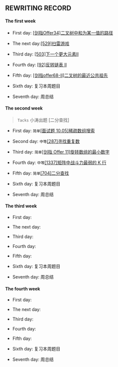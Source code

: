 ## REWRITING RECORD

#### The first week   

* First day: [[剑指Offer34]二叉树中和为某一值的路径](https://leetcode-cn.com/problems/er-cha-shu-zhong-he-wei-mou-yi-zhi-de-lu-jing-lcof/) 

* The next day:[[529]扫雷游戏](https://leetcode-cn.com/problems/minesweeper/)

* Third day:  [[503]下一个更大元素II](https://leetcode-cn.com/problems/next-greater-element-ii/)

* Fourth day: [[92]反转链表 II](https://leetcode-cn.com/problems/reverse-linked-list-ii/)


* Fifth day: [[剑指offer68-II]二叉树的最近公共祖先](https://leetcode-cn.com/problems/er-cha-shu-de-zui-jin-gong-gong-zu-xian-lcof/)

* Sixth day: 复习本周题目

* Seventh day: 周总结

#### The second week

> `Tacks` 小涛出题 [二分查找]

* First day: `简单`[[面试题 10.05]稀疏数组搜索](https://leetcode-cn.com/problems/sparse-array-search-lcci/)

* Second day: `中等`[[287]寻找重复数](https://leetcode-cn.com/problems/find-the-duplicate-number/)

* Third day: `简单`[[剑指 Offer 11]旋转数组的最小数字](https://leetcode-cn.com/problems/xuan-zhuan-shu-zu-de-zui-xiao-shu-zi-lcof/)

* Fourth day: `中等`[[1337]矩阵中战斗力最弱的 K 行](https://leetcode-cn.com/problems/the-k-weakest-rows-in-a-matrix/)

* Fifth day: `简单`[[704]二分查找](https://leetcode-cn.com/problems/binary-search/)

* Sixth day: 复习本周题目

* Seventh day: 周总结

#### The third week

* First day: 

* The next day:

* Third day: 

* Fourth day: 

* Fifth day: 

* Sixth day: 复习本周题目

* Seventh day: 周总结

#### The fourth week

* First day: 

* The next day: 

* Third day: 

* Fourth day: 

* Fifth day:

* Sixth day: 复习本周题目

* Seventh day: 周总结
